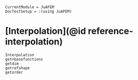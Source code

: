```@meta
CurrentModule = JuAFEM
DocTestSetup = :(using JuAFEM)
```

# [Interpolation](@id reference-interpolation)

```@docs
Interpolation
getnbasefunctions
getdim
getrefshape
getorder
```
